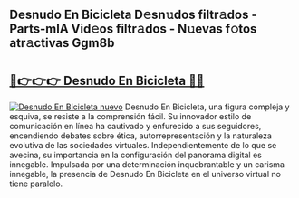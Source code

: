 ## Desnudo En Bicicleta D𝚎sn𝚞dos filtr𝚊dos - Parts-mlA Vid𝚎os filtr𝚊dos - N𝚞evas f𝚘tos atr𝚊ctivas Ggm8b

# <h2><a href="http://mb9gioc.tromn.icu/?c=Desnudo+En+Bicicleta">🔗👉👉👉 Desnudo En Bicicleta 🔗🔗</a></h2>

[![Desnudo En Bicicleta nuevo](https://i.imgur.com/pEAQMta.gif)](http://mb9gioc.tromn.icu/?c=Desnudo+En+Bicicleta)
Desnudo En Bicicleta, una figura compleja y esquiva, se resiste a la comprensión fácil. Su innovador estilo de comunicación en línea ha cautivado y enfurecido a sus seguidores, encendiendo debates sobre ética, autorrepresentación y la naturaleza evolutiva de las sociedades virtuales. Independientemente de lo que se avecina, su importancia en la configuración del panorama digital es innegable. Impulsada por una determinación inquebrantable y un carisma innegable, la presencia de Desnudo En Bicicleta en el universo virtual no tiene paralelo.
